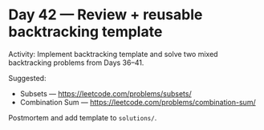 # Day 42 — Review + reusable backtracking template

Activity: Implement backtracking template and solve two mixed backtracking problems from Days 36–41.

Suggested:
- Subsets — https://leetcode.com/problems/subsets/
- Combination Sum — https://leetcode.com/problems/combination-sum/

Postmortem and add template to `solutions/`.
